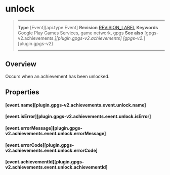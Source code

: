 # unlock

> --------------------- ------------------------------------------------------------------------------------------
> __Type__              [Event][api.type.Event]
> __Revision__          [REVISION_LABEL](REVISION_URL)
> __Keywords__          Google Play Games Services, game network, gpgs
> __See also__          [gpgs-v2.achievements.*][plugin.gpgs-v2.achievements]
>                       [gpgs-v2.*][plugin.gpgs-v2]
> --------------------- ------------------------------------------------------------------------------------------

## Overview

Occurs when an achievement has been unlocked.

## Properties

#### [event.name][plugin.gpgs-v2.achievements.event.unlock.name]

#### [event.isError][plugin.gpgs-v2.achievements.event.unlock.isError]

#### [event.errorMessage][plugin.gpgs-v2.achievements.event.unlock.errorMessage]

#### [event.errorCode][plugin.gpgs-v2.achievements.event.unlock.errorCode]

#### [event.achievementId][plugin.gpgs-v2.achievements.event.unlock.achievementId]